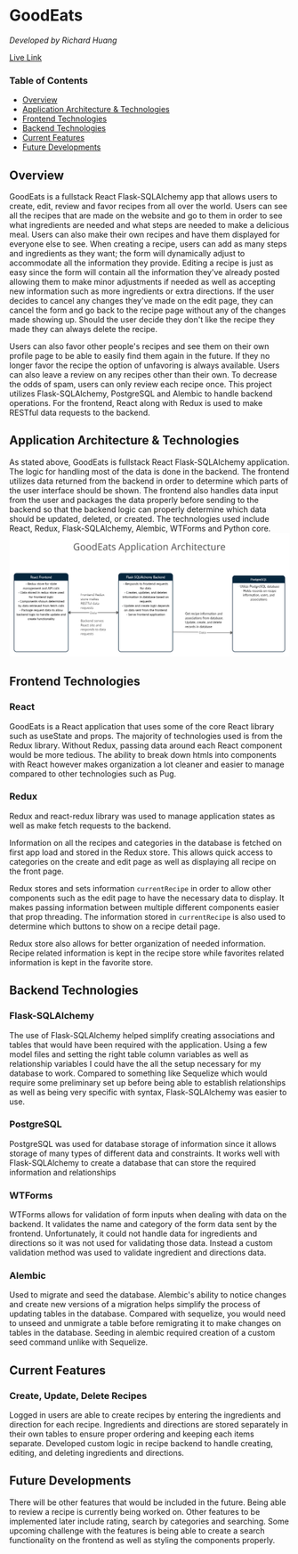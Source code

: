 # GoodEats

*Developed by Richard Huang*

[Live Link](https://good-eats-capstone-project.herokuapp.com/)

### Table of Contents
- [Overview](https://github.com/rzh150030/GoodEats#overview)
- [Application Architecture & Technologies](https://github.com/rzh150030/GoodEats#application-architecture-&-technologies)
- [Frontend Technologies](https://github.com/rzh150030/GoodEats#frontend-technologies)
- [Backend Technologies](https://github.com/rzh150030/GoodEats#backend-technologies)
- [Current Features](https://github.com/rzh150030/GoodEats#current-features)
- [Future Developments](https://github.com/rzh150030/GoodEats#future-developments)

## Overview
GoodEats is a fullstack React Flask-SQLAlchemy app that allows users to create, edit, review and favor recipes from all over the world.
Users can see all the recipes that are made on the website and go to them in order to see what ingredients are needed and what steps are needed to make a delicious meal. 
Users can also make their own recipes and have them displayed for everyone else to see. When creating a recipe, users can add as many steps and ingredients as they want; the form will dynamically adjust to accommodate all the information they provide. Editing a recipe is just as easy since the form will contain all the information they've already posted allowing them to make minor adjustments if needed as well as accepting new information such as more ingredients or extra directions. If the user decides to cancel any changes they've made on the edit page, they can cancel the form and go back to the recipe page without any of the changes made showing up. Should the user decide they don't like the recipe they made they can always delete the recipe.

Users can also favor other people's recipes and see them on their own profile page to be able to easily find them again in the future. If they no longer favor the recipe the option of unfavoring is always available. Users can also leave a review on any recipes other than their own. To decrease the odds of spam, users can only review each recipe once. This project utilizes Flask-SQLAlchemy, PostgreSQL and Alembic to handle backend operations. For the frontend, React along with Redux is used to make RESTful data requests to the backend.

## Application Architecture & Technologies
As stated above, GoodEats is fullstack React Flask-SQLAlchemy application. The logic for handling most of the data is done in the backend. The frontend utilizes data returned from the backend in order to determine which parts of the user interface should be shown. The frontend also handles data input from the user and packages the data properly before sending to the backend so that the backend logic can properly determine which data should be updated, deleted, or created. The technologies used include React, Redux, Flask-SQLAlchemy, Alembic, WTForms and Python core. 
![](https://github.com/rzh150030/GoodEats/blob/main/images/UML-diagram-data-flow.png)

## Frontend Technologies
### React
GoodEats is a React application that uses some of the core React library such as useState and props. The majority of technologies used is from the Redux library. Without Redux, passing data around each React component would be more tedious. The ability to break down htmls into components with React however makes organization a lot cleaner and easier to manage compared to other technologies such as Pug.

### Redux
Redux and react-redux library was used to manage application states as well as make fetch requests to the backend. 

Information on all the recipes and categories in the database is fetched on first app load and stored in the Redux store. This allows quick access to categories on the create and edit page as well as displaying all recipe on the front page.

Redux stores and sets information ```currentRecipe``` in order to allow other components such as the edit page to have the necessary data to display. It makes passing information between multiple different components easier that prop threading. The information stored in ```currentRecipe``` is also used to determine which buttons to show on a recipe detail page.

Redux store also allows for better organization of needed information. Recipe related information is kept in the recipe store while favorites related information is kept in the favorite store. 

## Backend Technologies
### Flask-SQLAlchemy
The use of Flask-SQLAlchemy helped simplify creating associations and tables that would have been required with the application. Using a few model files and setting the right table column variables as well as relationship variables I could have the all the setup necessary for my database to work. Compared to something like Sequelize which would require some preliminary set up before being able to establish relationships as well as being very specific with syntax, Flask-SQLAlchemy was easier to use.
### PostgreSQL
PostgreSQL was used for database storage of information since it allows storage of many types of different data and constraints. It works well with Flask-SQLAlchemy to create a database that can store the required information and relationships
### WTForms
WTForms allows for validation of form inputs when dealing with data on the backend. It validates the name and category of the form data sent by the frontend. Unfortunately, it could not handle data for ingredients and directions so it was not used for validating those data. Instead a custom validation method was used to validate ingredient and directions data.
### Alembic
Used to migrate and seed the database. Alembic's ability to notice changes and create new versions of a migration helps simplify the process of updating tables in the database. Compared with sequelize, you would need to unseed and unmigrate a table before remigrating it to make changes on tables in the database. Seeding in alembic required creation of a custom seed command unlike with Sequelize.

## Current Features
### Create, Update, Delete Recipes
Logged in users are able to create recipes by entering the ingredients and direction for each recipe. Ingredients and directions are stored separately in their own tables to ensure proper ordering and keeping each items separate. Developed custom logic in recipe backend to handle creating, editing, and deleting ingredients and directions.

## Future Developments
There will be other features that would be included in the future. Being able to review a recipe is currently being worked on. Other features to be implemented later include rating, search by categories and searching. Some upcoming challenge with the features is being able to create a search functionality on the frontend as well as styling the components properly.
